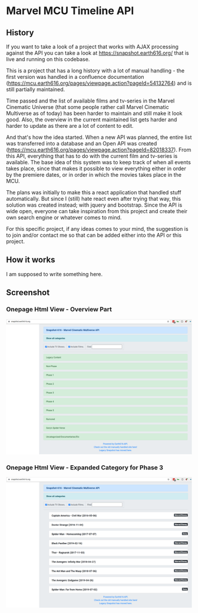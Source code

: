 # Marvel MCU Timeline API

## History

If you want to take a look of a project that works with AJAX processing against the API you can take a look at
https://snapshot.earth616.org/ that is live and running on this codebase.

This is a project that has a long history with a lot of manual handling - the first version was handled in a confluence
documentation (https://mcu.earth616.org/pages/viewpage.action?pageId=54132764) and is still partially maintained.

Time passed and the list of available films and tv-series in the Marvel Cinematic Universe (that some people rather call
Marvel Cinematic Multiverse as of today) has been harder to maintain and still make it look good. Also, the overview in
the current maintained list gets harder and harder to update as there are a lot of content to edit.

And that's how the idea started. When a new API was planned, the entire list was transferred into a database and an Open
API was created (https://mcu.earth616.org/pages/viewpage.action?pageId=82018337). From this API, everything that has to
do with the current film and tv-series is available. The base idea of this system was to keep track of when all events
takes place, since that makes it possible to view everything either in order by the premiere dates, or in order in which
the movies takes place in the MCU.

The plans was initially to make this a react application that handled stuff automatically. But since I (still) hate
react even after trying that way, this solution was created instead; with jquery and bootstrap. Since the API is wide
open, everyone can take inspiration from this project and create their own search engine or whatever comes to mind.

For this specific project, if any ideas comes to your mind, the suggestion is to join and/or contact me so that can be added either into the API or this project.

## How it works

I am supposed to write something here.

## Screenshot

### Onepage Html View - Overview Part 

![Overview index](images/overview.png)

### Onepage Html View - Expanded Category for Phase 3

![](images/expanded_phase.png)

